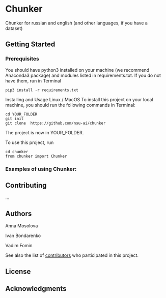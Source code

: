 # Chunker
Chunker for russian and english (and other languages, if you have a dataset)

## Getting Started

### Prerequisites
You should have python3 installed on your machine (we recommend Anaconda3 package) and modules listed in requirements.txt. If you do not have them, run in Terminal
```
pip3 install -r requirements.txt
```
Installing and Usage
Linux / MacOS
To install this project on your local machine, you should run the following commands in Terminal:
```
cd YOUR_FOLDER
git init
git clone  https://github.com/nsu-ai/chunker
```
The project is now in YOUR_FOLDER.

To use this project, run
```
cd chunker
from chunker import Chunker
```
### Examples of using Chunker:


## Contributing
...

## Authors

Anna Mosolova

Ivan Bondarenko

Vadim Fomin


See also the list of [contributors](https://github.com/nsu-ai/text_augmentation/contributors) who participated in this project.

## License
## Acknowledgments
